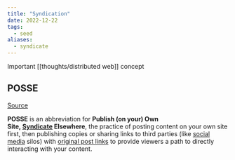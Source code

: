 ```yaml
---
title: "Syndication"
date: 2022-12-22
tags:
  - seed
aliases:
  - syndicate
---
```


Important [[thoughts/distributed web]] concept

## POSSE

[Source](https://indieweb.org/POSSE)

**POSSE** is an abbreviation for **Publish (on your) Own Site, [Syndicate](https://indieweb.org/Category:syndication "Category:syndication") Elsewhere**, the practice of posting content on your own site first, then publishing copies or sharing links to third parties (like [social media](https://indieweb.org/social_media "social media") silos) with [original post links](https://indieweb.org/original_post_link "original post link") to provide viewers a path to directly interacting with your content.
